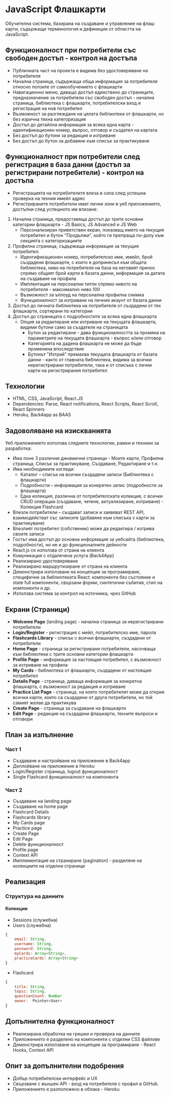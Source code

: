 # JavaScript Флашкарти
Обучителна система, базирана на създаване и управление на флаш карти, съдържащи терминология и дефиниции от областта на JavaScript.

## Функционалност при потребители със свободен достъп - контрол на достъпа
* Публичната част на проектa е видима без удостоверяване на потребителя
* Начална страница, съдържаща обща информация за потребителя относно ползите от самообучението с флашкарти
* Навигационно меню, даващо достъп единствено до страниците, предназначение за потребители със свободен достъп - начална страница, библиотека с флашкарти, потребителски вход и регистрация на нов потребител
* Възможност за разглеждане на цялата библиотека от флашкарти, но без изрична тяхна категоризация
* Достъп до детайлна информация за всяка една карта - идентификационен номер, въпрос, отговор и създател на картата
* Без достъп до бутони за редакция и изтриване
* Без достъп до бутон за добавяне към списък за практикуване

## Функционалност при потребители след регистрация в база данни (достъп за регистрирани потребители) - контрол на достъпа
* Регистрацията на потребителите влиза в сила след успешна проверка на техния имейл адрес
* Регистрираните потребители имат лични зони в уеб приложението, достъпни след успешното им влизане:
1. Начална страница, предоставяща достъп до трите основни категории флашкарти - JS Basics, JS Advanced и JS Web
    - Персонализиран приветствен екран, показващ името на текущия потребител и бутон "Продължи", който ги препраща по-долу към секцията с категоризациите
2. Профилна страница, съдържаща информация за текущия потребител:
    - Идентификационен номер, потребителско име, имейл, брой създадени флашкарти, с които е допринесъл към общата библиотека, ниво на потребителя на база на неговият принос спрямо общият брой карти в базата данни, информация за датата на създаване на профила
    - Имплентация на персонални титли спрямо нивото на потребителя - максимално ниво 100
    - Възможност за ъплоуд на персонална профилна снимка
    - Функционалност за изтриване на личния акаунт от базата данни
3. Достъп до личната библиотека на потребителя от създадени от тях флашкарти, сортирани по категории
4. Достъп до страницата с подробностите за всяка една флашкарта
    - Опция за редактиране или изтриване на текущата флашкарта, видими бутони само за създателя на страницата
        - Бутон за редактиране - дава функционалността за промяна на параметрите на текущата флашкарта - въпрос и/или отговор
        - Категорията на дадена флашкарта не може да бъде променена впоследствие
        - Бутонът "Изтрий" премахва текущата флашкарта от базата данни - както от главната библиотека, видима за всички нерегистрирани потребители, така и от списъка с лични карти на регистрирания потребител

## Технологии
* HTML, CSS, JavaScript, React.JS
* Dependencies: Parse, React notifications, React Scripts, React Scroll, React Spinners
* Heroku, Back4app as BAAS

## Задоволяване на изискванията
Уеб приложението използва следните технологии, рамки и техники за разработка:
* Има поне 3 различни динамични страници - Моите карти, Профилна страница, Списък за практикуване, Създаване, Редактиране и т.н.
* Има необходимите изгледи:
    - Каталог – списък на всички създадени записи (Библиотека с флашкарти)
    - Подробности – информация за конкретен запис (подробности за флашкарта)
    - Една колекция, различна от потребителската колекция, с всички CRUD операции (създаване, четене, актуализиране, изтриване) - Колекция Flashcard
* Влезли потребители – създават записи и заявяват REST API, взаимодействат със записите (добавяне към списъка с карти за практикуване)
* Влезлият потребител (собственик) може да редактира / изтрива своите записи
* Гостът има достъп до основна информация за уебсайта (библиотека, подробности), но не и до функционалните дейности
* React.js се използва от страна на клиента
* Комуникация с отдалечена услуга (Back4App)
* Реализирано удостоверяване
* Реализирано маршрутизиране от страна на клиента
* Демонстрира използване на концепции за програмиране, специфични за библиотеката React: компоненти без състояние и state full компоненти, свързани форми, синтетични събития, стил на компоненти и др.
* Използва система за контрол на източника, чрез GitHub

## Екрани (Страници)
* **Welcome Page** (landing page) - начална страница за нерегистрирани потребители
* **Login/Register** - регистрация с мейл, потребителско име, парола
* **Flashcards Library** - списък с всички флашкарти, създадени от потребители
* **Home Page** - страница за регистрирани потребители, насочваща към библиотеки с трите основни категории флашкарти
* **Profile Page** - информация за настоящия потребител, с възможност за изтриване на профила
* **My Cards** - библиотека от флашкарти, създадени от настоящия потребител
* **Details Page** - страница, даваща информация за конкретна флашкарта, с възможност за редакция и изтриване
* **Practice List Page** - страница, на която потребителят може да открие всички карти, които са създадени от други потребители, но той самият желае да практикува
* **Create Page** - страница за създаване на флашкарти
* **Edit Page** - редакция на създадени флашкарти, техните въпроси и отговори

## План за изпълнение
### Част 1
* Създаване и настройване на приложение в Back4app
* Деплойване на приложение в Heroku
* Login/Register страница, logout функционалност
* Single Flashcard функционалност на компонента

### Част 2
* Създаване на landing page
* Създаване на home page
* Flashcard Details
* Flashcards library
* My Cards page
* Practice page
* Crеаte Page
* Edit Page
* Delete функционалност
* Profile page
* Context API
* Имплементация на страниране (pagination) - разделяне на колекциите на отделни страници

## Реализация
### Структура на данните
#### Колекции
* Sessions (служебна)
* Users (служебна)
```javascript
{
    email: String,
    username: String,
    password: String,
    myCards: Array<String>,
    practiceCards: Array<String>
}
```
* Flashcard
```javascript
{
    title: String,
    topic: String,
    questionCount: Number
    owner:  Pointer<User>
}
```
## Допълнителна функционалност
* Реализирана обработка на грешки и проверка на данните
* Приложението е разделено на компоненти с отделни CSS файлове
* Демонстрира използване на концепции за програмиране - React Hooks, Context API

## Опит за допълнителни подобрения
* Добър потребителски интерфейс и UX
* Свързване с външен API - вход на потребителя с профил в GitHub.
* Приложението е разположено в облака - Heroku